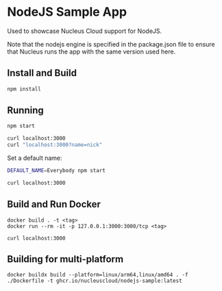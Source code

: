 # NodeJS Sample App

Used to showcase Nucleus Cloud support for NodeJS.

Note that the nodejs engine is specified in the package.json file to ensure that Nucleus
runs the app with the same version used here.

## Install and Build

```sh
npm install
```

## Running

```sh
npm start

curl localhost:3000
curl "localhost:3000?name=nick"
```

Set a default name:

```sh
DEFAULT_NAME=Everybody npm start

curl localhost:3000
```

## Build and Run Docker

```
docker build . -t <tag>
docker run --rm -it -p 127.0.0.1:3000:3000/tcp <tag>

curl localhost:3000
```

## Building for multi-platform

```
docker buildx build --platform=linux/arm64,linux/amd64 . -f ./Dockerfile -t ghcr.io/nucleuscloud/nodejs-sample:latest
```
